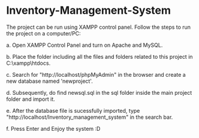 # Inventory-Management-System

The project can be run using XAMPP control panel. Follow the steps to run the project on a computer/PC:

a. Open XAMPP Control Panel and turn on Apache and MySQL.

b. Place the folder including all the files and folders related to this project in C:\xampp\htdocs.

c. Search for "http://localhost/phpMyAdmin" in the browser and create a new database named 'newproject'. 

d. Subsequently, do find newsql.sql in the sql folder inside the main project folder and import it.

e. After the database file is sucessfully imported, type "http://localhost/Inventory_management_system" in the search bar. 

f. Press Enter and Enjoy the system :D